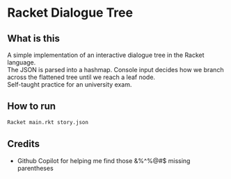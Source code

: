 # Racket Dialogue Tree
## What is this
A simple implementation of an interactive dialogue tree in the Racket language.  
The JSON is parsed into a hashmap. Console input decides how we branch across the flattened tree until we reach a leaf node.  
Self-taught practice for an university exam.

##  How to run
```bash
Racket main.rkt story.json
```

## Credits
- Github Copilot for helping me find those &%^%@#$ missing parentheses
